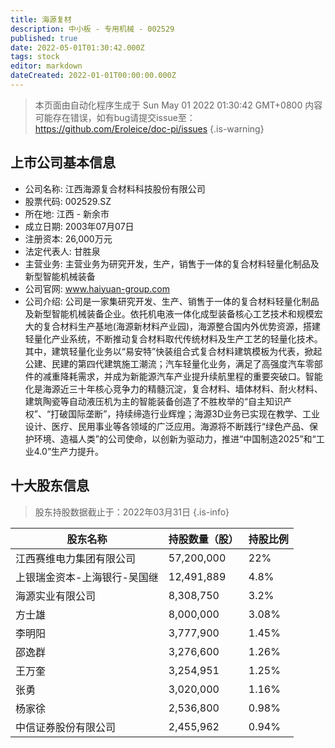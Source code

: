 ```yaml
---
title: 海源复材
description: 中小板 - 专用机械 - 002529
published: true
date: 2022-05-01T01:30:42.000Z
tags: stock
editor: markdown
dateCreated: 2022-01-01T00:00:00.000Z
---
```


> 本页面由自动化程序生成于 Sun May 01 2022 01:30:42 GMT+0800
> 内容可能存在错误，如有bug请提交issue至：https://github.com/Eroleice/doc-pi/issues
{.is-warning}

## 上市公司基本信息
- 公司名称: 江西海源复合材料科技股份有限公司
- 股票代码: 002529.SZ
- 所在地: 江西 - 新余市
- 成立日期: 2003年07月07日
- 注册资本: 26,000万元
- 法定代表人: 甘胜泉
- 主营业务: 主营业务为研究开发，生产，销售于一体的复合材料轻量化制品及新型智能机械装备
- 公司官网: www.haiyuan-group.com
- 公司介绍: 公司是一家集研究开发、生产、销售于一体的复合材料轻量化制品及新型智能机械装备企业。依托机电液一体化成型装备核心工艺技术和规模宏大的复合材料生产基地(海源新材料产业园)，海源整合国内外优势资源，搭建轻量化产业系统，不断推动复合材料取代传统材料及生产工艺的轻量化技术。其中，建筑轻量化业务以“易安特”快装组合式复合材料建筑模板为代表，掀起公建、民建的第四代建筑施工潮流；汽车轻量化业务，满足了高强度汽车零部件的减重降耗需求，并成为新能源汽车产业提升续航里程的重要突破口。智能化是海源近三十年核心竞争力的精髓沉淀，复合材料、墙体材料、耐火材料、建筑陶瓷等自动液压机为主的智能装备创造了不胜枚举的“自主知识产权”、“打破国际垄断”，持续缔造行业辉煌；海源3D业务已实现在教学、工业设计、医疗、民用事业等各领域的广泛应用。海源将不断践行“绿色产品、保护环境、造福人类”的公司使命，以创新为驱动力，推进“中国制造2025”和“工业4.0”生产力提升。


## 十大股东信息
> 股东持股数据截止于：2022年03月31日
{.is-info}

| 股东名称 | 持股数量（股） | 持股比例 |
| --- | --- | --- |
| 江西赛维电力集团有限公司 | 57,200,000 | 22% |
| 上银瑞金资本-上海银行-吴国继 | 12,491,889 | 4.8% |
| 海源实业有限公司 | 8,308,750 | 3.2% |
| 方士雄 | 8,000,000 | 3.08% |
| 李明阳 | 3,777,900 | 1.45% |
| 邵逸群 | 3,276,600 | 1.26% |
| 王万奎 | 3,254,951 | 1.25% |
| 张勇 | 3,020,000 | 1.16% |
| 杨家徐 | 2,536,800 | 0.98% |
| 中信证券股份有限公司 | 2,455,962 | 0.94% |




